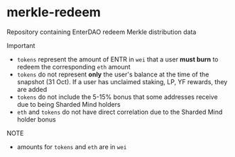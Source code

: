 # merkle-redeem
Repository containing EnterDAO redeem Merkle distribution data

Important
- `tokens` represent the amount of ENTR in `wei` that a user **must burn** to redeem the corresponding `eth` amount
- `tokens` do not represent **only** the user's balance at the time of the snapshot (31 Oct). If a user has unclaimed staking, LP, YF rewards, they are added
- `tokens` do not include the 5-15% bonus that some addresses receive due to being Sharded Mind holders
- `eth` and `tokens` do not have direct correlation due to the Sharded Mind holder bonus

NOTE
- amounts for `tokens` and `eth` are in `wei`
